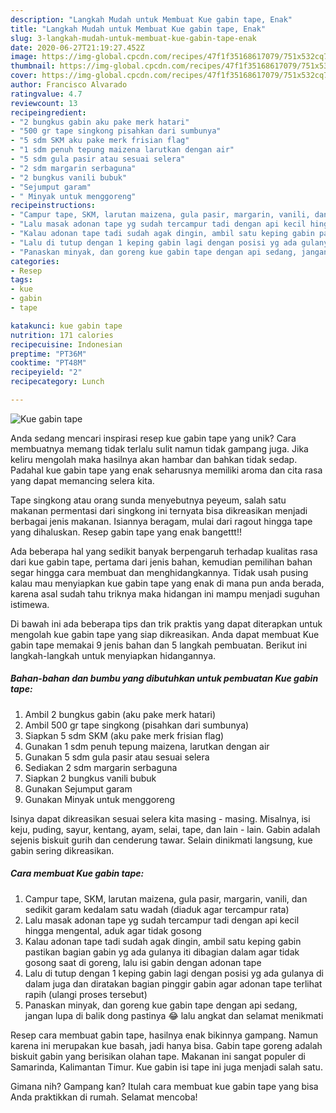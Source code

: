 ```yaml
---
description: "Langkah Mudah untuk Membuat Kue gabin tape, Enak"
title: "Langkah Mudah untuk Membuat Kue gabin tape, Enak"
slug: 3-langkah-mudah-untuk-membuat-kue-gabin-tape-enak
date: 2020-06-27T21:19:27.452Z
image: https://img-global.cpcdn.com/recipes/47f1f35168617079/751x532cq70/kue-gabin-tape-foto-resep-utama.jpg
thumbnail: https://img-global.cpcdn.com/recipes/47f1f35168617079/751x532cq70/kue-gabin-tape-foto-resep-utama.jpg
cover: https://img-global.cpcdn.com/recipes/47f1f35168617079/751x532cq70/kue-gabin-tape-foto-resep-utama.jpg
author: Francisco Alvarado
ratingvalue: 4.7
reviewcount: 13
recipeingredient:
- "2 bungkus gabin aku pake merk hatari"
- "500 gr tape singkong pisahkan dari sumbunya"
- "5 sdm SKM aku pake merk frisian flag"
- "1 sdm penuh tepung maizena larutkan dengan air"
- "5 sdm gula pasir atau sesuai selera"
- "2 sdm margarin serbaguna"
- "2 bungkus vanili bubuk"
- "Sejumput garam"
- " Minyak untuk menggoreng"
recipeinstructions:
- "Campur tape, SKM, larutan maizena, gula pasir, margarin, vanili, dan sedikit garam kedalam satu wadah (diaduk agar tercampur rata)"
- "Lalu masak adonan tape yg sudah tercampur tadi dengan api kecil hingga mengental, aduk agar tidak gosong"
- "Kalau adonan tape tadi sudah agak dingin, ambil satu keping gabin pastikan bagian gabin yg ada gulanya iti dibagian dalam agar tidak gosong saat di goreng, lalu isi gabin dengan adonan tape"
- "Lalu di tutup dengan 1 keping gabin lagi dengan posisi yg ada gulanya di dalam juga dan diratakan bagian pinggir gabin agar adonan tape terlihat rapih (ulangi proses tersebut)"
- "Panaskan minyak, dan goreng kue gabin tape dengan api sedang, jangan lupa di balik dong pastinya 😂 lalu angkat dan selamat menikmati"
categories:
- Resep
tags:
- kue
- gabin
- tape

katakunci: kue gabin tape 
nutrition: 171 calories
recipecuisine: Indonesian
preptime: "PT36M"
cooktime: "PT48M"
recipeyield: "2"
recipecategory: Lunch

---
```



![Kue gabin tape](https://img-global.cpcdn.com/recipes/47f1f35168617079/751x532cq70/kue-gabin-tape-foto-resep-utama.jpg)

Anda sedang mencari inspirasi resep kue gabin tape yang unik? Cara membuatnya memang tidak terlalu sulit namun tidak gampang juga. Jika keliru mengolah maka hasilnya akan hambar dan bahkan tidak sedap. Padahal kue gabin tape yang enak seharusnya memiliki aroma dan cita rasa yang dapat memancing selera kita.

Tape singkong atau orang sunda menyebutnya peyeum, salah satu makanan permentasi dari singkong ini ternyata bisa dikreasikan menjadi berbagai jenis makanan. Isiannya beragam, mulai dari ragout hingga tape yang dihaluskan. Resep gabin tape yang enak bangettt!!

Ada beberapa hal yang sedikit banyak berpengaruh terhadap kualitas rasa dari kue gabin tape, pertama dari jenis bahan, kemudian pemilihan bahan segar hingga cara membuat dan menghidangkannya. Tidak usah pusing kalau mau menyiapkan kue gabin tape yang enak di mana pun anda berada, karena asal sudah tahu triknya maka hidangan ini mampu menjadi suguhan istimewa.


Di bawah ini ada beberapa tips dan trik praktis yang dapat diterapkan untuk mengolah kue gabin tape yang siap dikreasikan. Anda dapat membuat Kue gabin tape memakai 9 jenis bahan dan 5 langkah pembuatan. Berikut ini langkah-langkah untuk menyiapkan hidangannya.

<!--inarticleads1-->

##### Bahan-bahan dan bumbu yang dibutuhkan untuk pembuatan Kue gabin tape:

1. Ambil 2 bungkus gabin (aku pake merk hatari)
1. Ambil 500 gr tape singkong (pisahkan dari sumbunya)
1. Siapkan 5 sdm SKM (aku pake merk frisian flag)
1. Gunakan 1 sdm penuh tepung maizena, larutkan dengan air
1. Gunakan 5 sdm gula pasir atau sesuai selera
1. Sediakan 2 sdm margarin serbaguna
1. Siapkan 2 bungkus vanili bubuk
1. Gunakan Sejumput garam
1. Gunakan  Minyak untuk menggoreng


Isinya dapat dikreasikan sesuai selera kita masing - masing. Misalnya, isi keju, puding, sayur, kentang, ayam, selai, tape, dan lain - lain. Gabin adalah sejenis biskuit gurih dan cenderung tawar. Selain dinikmati langsung, kue gabin sering dikreasikan. 

<!--inarticleads2-->

##### Cara membuat Kue gabin tape:

1. Campur tape, SKM, larutan maizena, gula pasir, margarin, vanili, dan sedikit garam kedalam satu wadah (diaduk agar tercampur rata)
1. Lalu masak adonan tape yg sudah tercampur tadi dengan api kecil hingga mengental, aduk agar tidak gosong
1. Kalau adonan tape tadi sudah agak dingin, ambil satu keping gabin pastikan bagian gabin yg ada gulanya iti dibagian dalam agar tidak gosong saat di goreng, lalu isi gabin dengan adonan tape
1. Lalu di tutup dengan 1 keping gabin lagi dengan posisi yg ada gulanya di dalam juga dan diratakan bagian pinggir gabin agar adonan tape terlihat rapih (ulangi proses tersebut)
1. Panaskan minyak, dan goreng kue gabin tape dengan api sedang, jangan lupa di balik dong pastinya 😂 lalu angkat dan selamat menikmati


Resep cara membuat gabin tape, hasilnya enak bikinnya gampang. Namun karena ini merupakan kue basah, jadi hanya bisa. Gabin tape goreng adalah biskuit gabin yang berisikan olahan tape. Makanan ini sangat populer di Samarinda, Kalimantan Timur. Kue gabin isi tape ini juga menjadi salah satu. 

Gimana nih? Gampang kan? Itulah cara membuat kue gabin tape yang bisa Anda praktikkan di rumah. Selamat mencoba!
